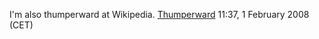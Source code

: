 I'm also thumperward at Wikipedia.
[Thumperward](User:Thumperward "wikilink") 11:37, 1 February 2008 (CET)